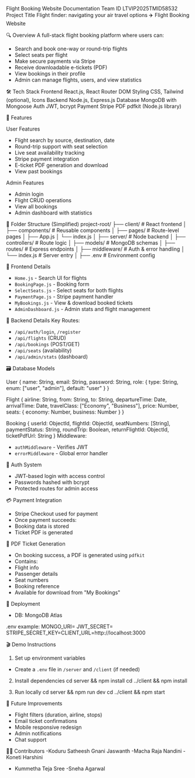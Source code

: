Flight Booking Website Documentation
Team ID	LTVIP2025TMID58532
Project Title	Flight finder: navigating your air travel options
✈️ Flight Booking Website

🔍 Overview
A full-stack flight booking platform where users can:
- Search and book one-way or round-trip flights
- Select seats per flight
- Make secure payments via Stripe
- Receive downloadable e-tickets (PDF)
- View bookings in their profile
- Admin can manage flights, users, and view statistics

🛠️ Tech Stack
Frontend	React.js, React Router DOM
Styling	CSS, Tailwind (optional), Icons
Backend	Node.js, Express.js
Database	MongoDB with Mongoose
Auth	JWT, bcrypt
Payment	Stripe
PDF	pdfkit (Node.js library)


🌟 Features

User Features
- Flight search by source, destination, date
- Round-trip support with seat selection
- Live seat availability tracking
- Stripe payment integration
- E-ticket PDF generation and download
- View past bookings

Admin Features
- Admin login
- Flight CRUD operations
- View all bookings
- Admin dashboard with statistics

📁 Folder Structure (Simplified)
project-root/
├── client/                  # React frontend
│   ├── components/          # Reusable components
│   ├── pages/               # Route-level pages
│   ├── App.js
│   └── index.js
│
├── server/                  # Node backend
│   ├── controllers/         # Route logic
│   ├── models/              # MongoDB schemas
│   ├── routes/              # Express endpoints
│   ├── middleware/          # Auth & error handling
│   └── index.js             # Server entry
│
├── .env                     # Environment config


🎨 Frontend Details
- `Home.js` - Search UI for flights
- `BookingPage.js` - Booking form
- `SelectSeats.js` - Select seats for both flights
- `PaymentPage.js` - Stripe payment handler
- `MyBookings.js` - View & download booked tickets
- `AdminDashboard.js` - Admin stats and flight management

🔧 Backend Details
Key Routes:
- `/api/auth/login`, `/register`
- `/api/flights` (CRUD)
- `/api/bookings` (POST/GET)
- `/api/seats` (availability)
- `/api/admin/stats` (dashboard)


🗃️ Database Models

User
{
name: String,
email: String,
password: String,
role: { type: String, enum: ["user", "admin"], default: "user" }
}

Flight
{
airline: String,
from: String,
to: String,
departureTime: Date,
arrivalTime: Date,
travelClass: ["Economy", "Business"],
price: Number,
seats: { economy: Number, business: Number }
}

Booking
{
userId: ObjectId,
flightId: ObjectId,
seatNumbers: [String],
paymentStatus: String,
roundTrip: Boolean,
returnFlightId: ObjectId,
ticketPdfUrl: String
}
Middleware:
- `authMiddleware` - Verifies JWT
- `errorMiddleware` - Global error handler

🔐 Auth System
- JWT-based login with access control
- Passwords hashed with bcrypt
- Protected routes for admin access

💳 Payment Integration
- Stripe Checkout used for payment
- Once payment succeeds:
- Booking data is stored
- Ticket PDF is generated

📄 PDF Ticket Generation
- On booking success, a PDF is generated using `pdfkit`
- Contains:
- Flight info
- Passenger details
- Seat numbers
- Booking reference
- Available for download from "My Bookings"

🚀 Deployment
- DB: MongoDB Atlas

.env example:
MONGO_URI=<Your MongoDB URI>
JWT_SECRET=<Your JWT secret>
STRIPE_SECRET_KEY=<Stripe Key>CLIENT_URL=http://localhost:3000


 
🎬 Demo Instructions

1. Set up environment variables
- Create a `.env` file in `/server` and `/client` (if needed)

2. Install dependencies
cd server && npm install
cd ../client && npm install

3. Run locally
cd server && npm run dev
cd ../client && npm start

🔮 Future Improvements
- Flight filters (duration, airline, stops)
- Email ticket confirmations
- Mobile responsive redesign
- Admin notifications
- Chat support


👨‍💼 Contributors
-Koduru Satheesh Gnani Jaswanth
-Macha Raja Nandini
-Koneti Harshini
- Kummetha Teja Sree
-Sneha Agarwal
